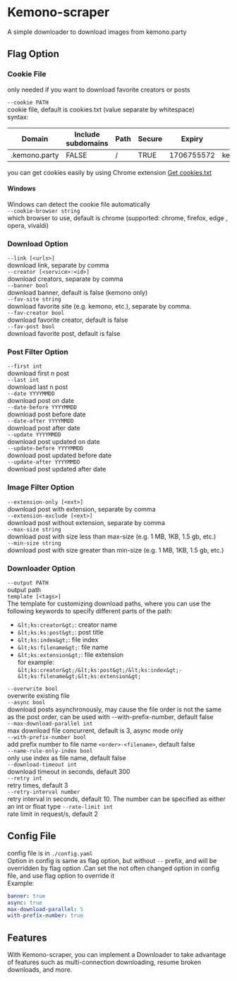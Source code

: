 # Kemono-scraper
A simple downloader to  download images from kemono.party

## Flag Option

### Cookie File
only needed if you want to download favorite creators or posts  
  
`--cookie PATH`  
cookie file, default is cookies.txt (value separate by whitespace)  
syntax:  

| Domain        | Include subdomains | Path | Secure | Expiry     | Name        | Value   |
|---------------|--------------------|------|--------|------------|-------------|---------|
| .kemono.party | FALSE              | /    | TRUE   | 1706755572 | kemono_auth | <value> |

you can get cookies easily by using Chrome extension [Get cookies.txt](https://chrome.google.com/webstore/detail/get-cookiestxt/bgaddhkoddajcdgocldbbfleckgcbcid)
#### Windows
Windows can detect the cookie file automatically  
`--cookie-browser string`  
which browser to use, default is chrome (supported: chrome, firefox, edge , opera, vivaldi)

### Download Option
`--link [<urls>]`  
download link, separate by comma  
`--creator [<service>:<id>]`  
download creators, separate by comma  
`--banner bool`  
download banner, default is false (kemono only)  
`--fav-site string`  
download favorite site (e.g. kemono, etc.), separate by comma.  
`--fav-creator bool`  
download favorite creator, default is false  
`--fav-post bool`  
download favorite post, default is false

### Post Filter Option
`--first int`  
download first n post    
`--last int`  
download last n post  
`--date YYYYMMDD`  
download post on date  
`--date-before YYYYMMDD`  
download post before date  
`--date-after YYYYMMDD`  
download post after date  
`--update YYYYMMDD`  
download post updated on date  
`--update-before YYYYMMDD`  
download post updated before date  
`--update-after YYYYMMDD`  
download post updated after date

### Image Filter Option
`--extension-only [<ext>]`  
download post with extension, separate by comma  
`--extension-exclude [<ext>]`  
download post without extension, separate by comma  
`--max-size string`  
download post with size less than max-size (e.g. 1 MB, 1KB, 1.5 gb, etc.)  
`--min-size string`  
download post with size greater than min-size (e.g. 1 MB, 1KB, 1.5 gb, etc.)

### Downloader Option
`--output PATH`  
output path  
`template [<tags>]`  
The template for customizing download paths, where you can use the following keywords to specify different parts of the path:  
- `&lt;ks:creator&gt;`: creator name
- `&lt;ks:ks:post&gt;`: post title  
- `&lt;ks:index&gt;`: file index  
- `&lt;ks:filename&gt;`: file name  
- `&lt;ks:extension&gt;`: file extension  
for example:  
`&lt;ks:creator&gt;/&lt;ks:post&gt;/&lt;ks:index&gt;-&lt;ks:filename&gt;&lt;ks:extension&gt;`

`--overwrite bool`  
overwrite existing file  
`--async bool`  
download posts asynchronously, may cause the file order is not the same as the post order, can be used with --with-prefix-number, default false  
`--max-download-parallel int`  
max download file concurrent, default is 3, async mode only  
`--with-prefix-number bool`  
add prefix number to file name `<order>-<filename>`, default false  
`--name-rule-only-index bool`  
only use index as file name, default false  
`--download-timeout int`  
download timeout in seconds, default 300  
`--retry int`  
retry times, default 3  
`--retry-interval number`  
retry interval in seconds, default 10. The number can be specified as either an int or float type 
`--rate-limit int`  
rate limit in request/s, default 2

## Config File
config file is in `./config.yaml`  
Option in config is same as flag option, but without `--` prefix, and will be overridden by flag option .Can set the not often changed option in config file, and use flag option to override it  
Example:  
```yaml
banner: true
async: true
max-download-parallel: 5
with-prefix-number: true
```

## Features
With Kemono-scraper, you can implement a Downloader to take advantage of features such as multi-connection downloading, resume broken downloads, and more.

